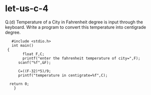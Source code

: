 # let-us-c-4
Q.(d) Temperature of a City in Fahrenheit degree is input through the keyboard. Write a program to convert this temperature into centigrade degree.


      
       #include <stdio.h>
       int main()
     {
	        float F,C;
	        printf("enter the fahrenheit temperature of city=",F);
          scanf("%f",&F);
  
          C=((F-32)*5)/9;
          printf("temperature in centigrate=%f",C);
    
      return 0;
	    }
